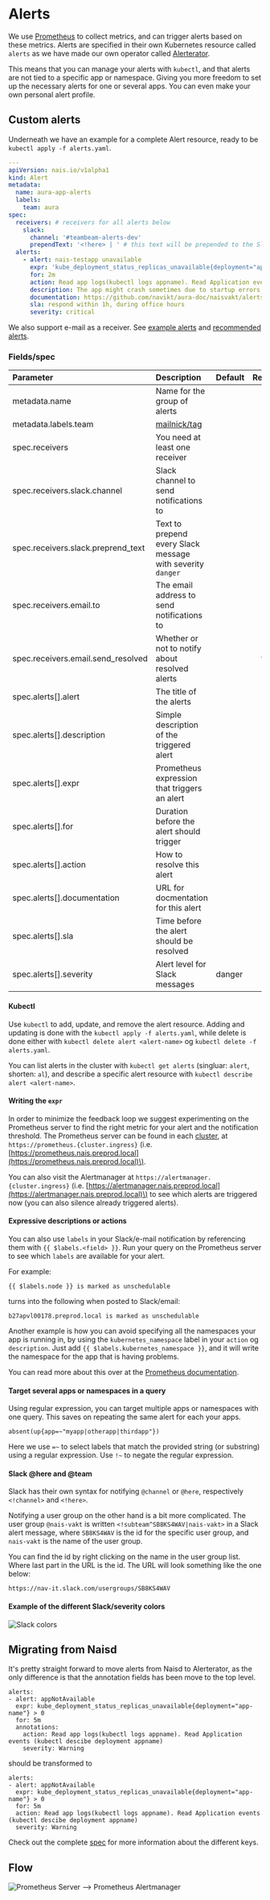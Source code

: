 # Alerts

We use [Prometheus](https://prometheus.io/) to collect metrics, and can trigger alerts based on these metrics. Alerts are specified in their own Kubernetes resource called `alerts` as we have made our own operator called [Alerterator](https://github.com/nais/alerterator).

This means that you can manage your alerts with `kubectl`, and that alerts are not tied to a specific app or namespace. Giving you more freedom to set up the necessary alerts for one or several apps. You can even make your own personal alert profile.

## Custom alerts

Underneath we have an example for a complete Alert resource, ready to be `kubectl apply -f alerts.yaml`.

```yaml
---
apiVersion: nais.io/v1alpha1
kind: Alert
metadata:
  name: aura-app-alerts
  labels:
    team: aura
spec:
  receivers: # receivers for all alerts below
    slack:
      channel: '#teambeam-alerts-dev'
      prependText: '<!here> | ' # this text will be prepended to the Slack alert title
  alerts:
    - alert: nais-testapp unavailable
      expr: 'kube_deployment_status_replicas_unavailable{deployment="app-name"} > 0'
      for: 2m
      action: Read app logs(kubectl logs appname). Read Application events (kubectl descibe deployment appname)
      description: The app might crash sometimes due to startup errors
      documentation: https://github.com/navikt/aura-doc/naisvakt/alerts.md#app_unavailable
      sla: respond within 1h, during office hours
      severity: critical
```

We also support e-mail as a receiver. See [example alerts](example_alerts.md) and [recommended alerts](recommended_alerts.md).

### Fields/spec

| Parameter | Description | Default | Required |
| :--- | :--- | :--- | :---: |
| metadata.name | Name for the group of alerts |  | x |
| metadata.labels.team | [mailnick/tag](/basics/teams.md) |  | x |
| spec.receivers | You need at least one receiver |  | x |
| spec.receivers.slack.channel | Slack channel to send notifications to |  |  |
| spec.receivers.slack.preprend\_text | Text to prepend every Slack message with severity `danger` |  |  |
| spec.receivers.email.to | The email address to send notifications to |  |  |
| spec.receivers.email.send\_resolved | Whether or not to notify about resolved alerts |  | false |
| spec.alerts\[\].alert | The title of the alerts |  | x |
| spec.alerts\[\].description | Simple description of the triggered alert |  |  |
| spec.alerts\[\].expr | Prometheus expression that triggers an alert |  | x |
| spec.alerts\[\].for | Duration before the alert should trigger |  | x |
| spec.alerts\[\].action | How to resolve this alert |  | x |
| spec.alerts\[\].documentation | URL for docmentation for this alert |  |  |
| spec.alerts\[\].sla | Time before the alert should be resolved |  |  |
| spec.alerts\[\].severity | Alert level for Slack messages | danger |  |

#### Kubectl

Use `kubectl` to add, update, and remove the alert resource. Adding and updating is done with the `kubectl apply -f alerts.yaml`, while delete is done either with `kubectl delete alert <alert-name>` og `kubectl delete -f alerts.yaml`.

You can list alerts in the cluster with `kubectl get alerts` \(singluar: `alert`, shorten: `al`\), and describe a specific alert resource with `kubectl describe alert <alert-name>`.

#### Writing the `expr`

In order to minimize the feedback loop we suggest experimenting on the Prometheus server to find the right metric for your alert and the notification threshold. The Prometheus server can be found in each [cluster](/#nais-clusters), at `https://prometheus.{cluster.ingress}` \(i.e. [https://prometheus.nais.preprod.local](https://prometheus.nais.preprod.local)\).

You can also visit the Alertmanager at `https://alertmanager.{cluster.ingress}` \(i.e. [https://alertmanager.nais.preprod.local](https://alertmanager.nais.preprod.local)\) to see which alerts are triggered now \(you can also silence already triggered alerts\).

#### Expressive descriptions or actions

You can also use `labels` in your Slack/e-mail notification by referencing them with `{{ $labels.<field> }}`. Run your query on the Prometheus server to see which `labels` are available for your alert.

For example:

```text
{{ $labels.node }} is marked as unschedulable
```

turns into the following when posted to Slack/email:

```text
b27apvl00178.preprod.local is marked as unschedulable
```

Another example is how you can avoid specifying all the namespaces your app is running in, by using the `kubernetes_namespace` label in your `action` og `description`. Just add `{{ $labels.kubernetes_namespace }}`, and it will write the namespace for the app that is having problems.

You can read more about this over at the [Prometheus documentation](https://prometheus.io/docs/prometheus/latest/configuration/alerting_rules/#templating).

#### Target several apps or namespaces in a query

Using regular expression, you can target multiple apps or namespaces with one query. This saves on repeating the same alert for each your apps.

```text
absent(up{app=~"myapp|otherapp|thirdapp"})
```

Here we use `=~` to select labels that match the provided string \(or substring\) using a regular expression. Use `!~` to negate the regular expression.

#### Slack @here and @team

Slack has their own syntax for notifying `@channel` or `@here`, respectively `<!channel>` and `<!here>`.

Notifying a user group on the other hand is a bit more complicated. The user group `@nais-vakt` is written `<!subteam^SB8KS4WAV|nais-vakt>` in a Slack alert message, where `SB8KS4WAV` is the id for the specific user group, and `nais-vakt` is the name of the user group.

You can find the id by right clicking on the name in the user group list. Where last part in the URL is the id. The URL will look something like the one below:

```text
https://nav-it.slack.com/usergroups/SB8KS4WAV
```

#### Example of the different Slack/severity colors

![Slack colors](../../.gitbook/assets/attachment_color.png)

## Migrating from Naisd

It's pretty straight forward to move alerts from Naisd to Alerterator, as the only difference is that the annotation fields has been move to the top level.

```text
alerts:
- alert: appNotAvailable
  expr: kube_deployment_status_replicas_unavailable{deployment="app-name"} > 0
  for: 5m
  annotations:
    action: Read app logs(kubectl logs appname). Read Application events (kubectl descibe deployment appname)
    severity: Warning
```

should be transformed to

```text
alerts:
- alert: appNotAvailable
  expr: kube_deployment_status_replicas_unavailable{deployment="app-name"} > 0
  for: 5m
  action: Read app logs(kubectl logs appname). Read Application events (kubectl descibe deployment appname)
  severity: Warning
```

Check out the complete [spec](#fields-spec) for more information about the different keys.

## Flow

![Prometheus Server --> Prometheus Alertmanager](../../.gitbook/assets/prometheus_alertmanager_overview.png)
